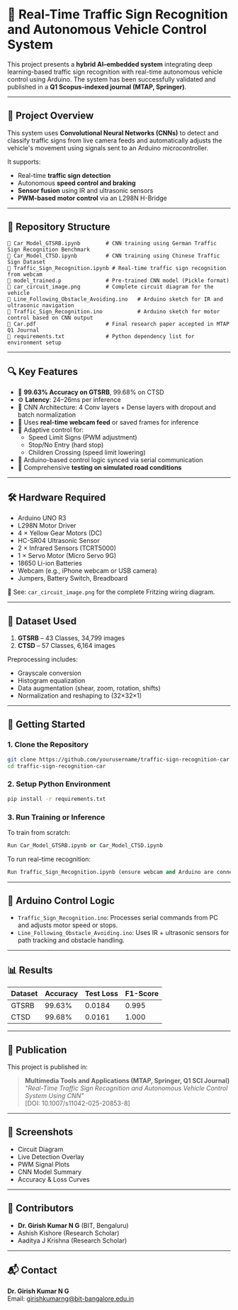 # 🚗 Real-Time Traffic Sign Recognition and Autonomous Vehicle Control System

This project presents a **hybrid AI–embedded system** integrating deep learning-based traffic sign recognition with real-time autonomous vehicle control using Arduino. The system has been successfully validated and published in a **Q1 Scopus-indexed journal (MTAP, Springer)**.

---

## 🧠 Project Overview

This system uses **Convolutional Neural Networks (CNNs)** to detect and classify traffic signs from live camera feeds and automatically adjusts the vehicle's movement using signals sent to an Arduino microcontroller.

It supports:
- Real-time **traffic sign detection**
- Autonomous **speed control and braking**
- **Sensor fusion** using IR and ultrasonic sensors
- **PWM-based motor control** via an L298N H-Bridge

---

## 📂 Repository Structure

```
📁 Car_Model_GTSRB.ipynb        # CNN training using German Traffic Sign Recognition Benchmark
📁 Car_Model_CTSD.ipynb         # CNN training using Chinese Traffic Sign Dataset
📁 Traffic_Sign_Recognition.ipynb # Real-time traffic sign recognition from webcam
📁 model_trained.p              # Pre-trained CNN model (Pickle format)
📁 car_circuit_image.png        # Complete circuit diagram for the vehicle
📁 Line_Following_Obstacle_Avoiding.ino   # Arduino sketch for IR and ultrasonic navigation
📁 Traffic_Sign_Recognition.ino           # Arduino sketch for motor control based on CNN output
📁 Car.pdf                      # Final research paper accepted in MTAP Q1 Journal
📁 requirements.txt             # Python dependency list for environment setup
```

---

## 🔍 Key Features

- 🎯 **99.63% Accuracy on GTSRB**, 99.68% on CTSD
- ⚙️ **Latency**: 24–26ms per inference
- 🧠 CNN Architecture: 4 Conv layers + Dense layers with dropout and batch normalization
- 🎥 Uses **real-time webcam feed** or saved frames for inference
- 🚦 Adaptive control for:
  - Speed Limit Signs (PWM adjustment)
  - Stop/No Entry (hard stop)
  - Children Crossing (speed limit lowering)
- 🔧 Arduino-based control logic synced via serial communication
- 🧪 Comprehensive **testing on simulated road conditions**

---

## 🛠️ Hardware Required

- Arduino UNO R3
- L298N Motor Driver
- 4 × Yellow Gear Motors (DC)
- HC-SR04 Ultrasonic Sensor
- 2 × Infrared Sensors (TCRT5000)
- 1 × Servo Motor (Micro Servo 9G)
- 18650 Li-ion Batteries
- Webcam (e.g., iPhone webcam or USB camera)
- Jumpers, Battery Switch, Breadboard

🔌 See: `car_circuit_image.png` for the complete Fritzing wiring diagram.

---

## 🧪 Dataset Used

1. **GTSRB** – 43 Classes, 34,799 images  
2. **CTSD** – 57 Classes, 6,164 images  

Preprocessing includes:
- Grayscale conversion
- Histogram equalization
- Data augmentation (shear, zoom, rotation, shifts)
- Normalization and reshaping to (32×32×1)

---

## 🚀 Getting Started

### 1. Clone the Repository

```bash
git clone https://github.com/yourusername/traffic-sign-recognition-car.git
cd traffic-sign-recognition-car
```

### 2. Setup Python Environment

```bash
pip install -r requirements.txt
```

### 3. Run Training or Inference

To train from scratch:
```python
Run Car_Model_GTSRB.ipynb or Car_Model_CTSD.ipynb
```

To run real-time recognition:
```python
Run Traffic_Sign_Recognition.ipynb (ensure webcam and Arduino are connected)
```

---

## 🔄 Arduino Control Logic

- `Traffic_Sign_Recognition.ino`: Processes serial commands from PC and adjusts motor speed or stops.
- `Line_Following_Obstacle_Avoiding.ino`: Uses IR + ultrasonic sensors for path tracking and obstacle handling.

---

## 📊 Results

| Dataset | Accuracy | Test Loss | F1-Score |
|---------|----------|-----------|----------|
| GTSRB   | 99.63%   | 0.0184    | 0.995    |
| CTSD    | 99.68%   | 0.0161    | 1.000    |

---

## 📜 Publication

This project is published in:
> **Multimedia Tools and Applications (MTAP, Springer, Q1 SCI Journal)**  
> _"Real-Time Traffic Sign Recognition and Autonomous Vehicle Control System Using CNN"_  
> [DOI: 10.1007/s11042-025-20853-8]

---

## 📸 Screenshots

- Circuit Diagram
- Live Detection Overlay
- PWM Signal Plots
- CNN Model Summary
- Accuracy & Loss Curves

---

## 🤝 Contributors

- **Dr. Girish Kumar N G** (BIT, Bengaluru)
- Ashish Kishore (Research Scholar)
- Aaditya J Krishna (Research Scholar)

---

## 📬 Contact

**Dr. Girish Kumar N G**  
Email: [girishkumarng@bit-bangalore.edu.in](mailto:girishkumarng@bit-bangalore.edu.in)